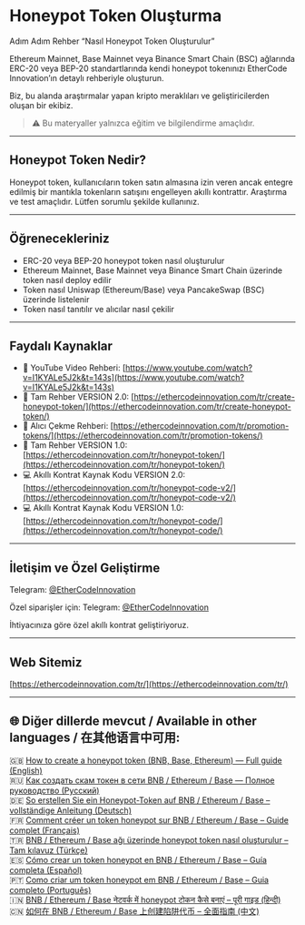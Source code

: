 # Honeypot Token Oluşturma  
Adım Adım Rehber “Nasıl Honeypot Token Oluşturulur”

Ethereum Mainnet, Base Mainnet veya Binance Smart Chain (BSC) ağlarında ERC-20 veya BEP-20 standartlarında kendi honeypot tokenınızı EtherCode Innovation’ın detaylı rehberiyle oluşturun.

Biz, bu alanda araştırmalar yapan kripto meraklıları ve geliştiricilerden oluşan bir ekibiz.

> ⚠️ Bu materyaller yalnızca eğitim ve bilgilendirme amaçlıdır.

---

## Honeypot Token Nedir?

Honeypot token, kullanıcıların token satın almasına izin veren ancak entegre edilmiş bir mantıkla tokenların satışını engelleyen akıllı kontrattır. Araştırma ve test amaçlıdır. Lütfen sorumlu şekilde kullanınız.

---

## Öğrenecekleriniz

- ERC-20 veya BEP-20 honeypot token nasıl oluşturulur  
- Ethereum Mainnet, Base Mainnet veya Binance Smart Chain üzerinde token nasıl deploy edilir  
- Token nasıl Uniswap (Ethereum/Base) veya PancakeSwap (BSC) üzerinde listelenir  
- Token nasıl tanıtılır ve alıcılar nasıl çekilir

---

## Faydalı Kaynaklar

- 🎥 YouTube Video Rehberi: [https://www.youtube.com/watch?v=I1KYALe5J2k&t=143s](https://www.youtube.com/watch?v=I1KYALe5J2k&t=143s)  
- 📄 Tam Rehber VERSION 2.0: [https://ethercodeinnovation.com/tr/create-honeypot-token/](https://ethercodeinnovation.com/tr/create-honeypot-token/)  
- 📄 Alıcı Çekme Rehberi: [https://ethercodeinnovation.com/tr/promotion-tokens/](https://ethercodeinnovation.com/tr/promotion-tokens/)  
- 📄 Tam Rehber VERSION 1.0: [https://ethercodeinnovation.com/tr/honeypot-token/](https://ethercodeinnovation.com/tr/honeypot-token/)  
- 💻 Akıllı Kontrat Kaynak Kodu VERSION 2.0: [https://ethercodeinnovation.com/tr/honeypot-code-v2/](https://ethercodeinnovation.com/tr/honeypot-code-v2/)  
- 💻 Akıllı Kontrat Kaynak Kodu VERSION 1.0: [https://ethercodeinnovation.com/tr/honeypot-code/](https://ethercodeinnovation.com/tr/honeypot-code/)

---

## İletişim ve Özel Geliştirme

Telegram: [@EtherCodeInnovation](https://t.me/EtherCodeInnovation)

Özel siparişler için: Telegram: [@EtherCodeInnovation](https://t.me/EtherCodeInnovation)

İhtiyacınıza göre özel akıllı kontrat geliştiriyoruz.

---

## Web Sitemiz

[https://ethercodeinnovation.com/tr/](https://ethercodeinnovation.com/tr/)

---

## 🌐 Diğer dillerde mevcut / Available in other languages / 在其他语言中可用:

🇬🇧 [How to create a honeypot token (BNB, Base, Ethereum) — Full guide (English)](./README.md)  
🇷🇺 [Как создать скам токен в сети BNB / Ethereum / Base — Полное руководство (Русский)](./README-ru.md)  
🇩🇪 [So erstellen Sie ein Honeypot-Token auf BNB / Ethereum / Base – vollständige Anleitung (Deutsch)](./README-de.md)  
🇫🇷 [Comment créer un token honeypot sur BNB / Ethereum / Base – Guide complet (Français)](./README-fr.md)  
🇹🇷 [BNB / Ethereum / Base ağı üzerinde honeypot token nasıl oluşturulur – Tam kılavuz (Türkçe)](./README-tr.md)  
🇪🇸 [Cómo crear un token honeypot en BNB / Ethereum / Base – Guía completa (Español)](./README-es.md)  
🇵🇹 [Como criar um token honeypot em BNB / Ethereum / Base – Guia completo (Português)](./README-pt.md)  
🇮🇳 [BNB / Ethereum / Base नेटवर्क में honeypot टोकन कैसे बनाएं – पूरी गाइड (हिन्दी)](./README-hi.md)  
🇨🇳 [如何在 BNB / Ethereum / Base 上创建陷阱代币 – 全面指南 (中文)](./README-zh.md)
